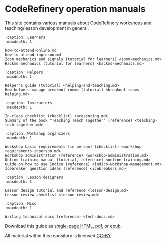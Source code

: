 # CodeRefinery operation manuals

This site contains various manuals about CodeRefinery workshops and
teaching/lesson development in general.


```{toctree}
:caption: Learners
:maxdepth: 1

how-to-attend-online.md
how-to-attend-inpreson.md
Zoom mechanics and signals (tutorial for learners) <zoom-mechanics.md>
Hackmd mechanics (tutorial for learners) <hackmd-mechanics.md>
```


```{toctree}
:caption: Helpers
:maxdepth: 1

Helper's guide (tutorial) <helping-and-teaching.md>
How helpers manage breakout rooms (tutorial) <breakout-rooms-helping.md>
```


```{toctree}
:caption: Instructors
:maxdepth: 1

In-class checklist (checklist) <presenting.md>
Summary of the book "Teaching Teach Together" (reference) <teaching-tech-together.md>
```


```{toctree}
:caption: Workshop organizers
:maxdepth: 1

Workshop basic requirements (in person) (checklist) <workshop-requirements-inperson.md>
Workshop administration (reference) <workshop-administration.md>
Online training manual (tutorial, reference) <online-training.md>
Guide on how to use Indico (reference) <indico-workshop-management.md>
Icebreaker question ideas (reference) <icebreakers.md>
```

```{toctree}
:caption: Lesson designers
:maxdepth: 1

Lesson design tutorial and reference <lesson-design.md>
Lesson review checklist <lesson-review.md>
```

```{toctree}
:caption: Misc
:maxdepth: 1

Writing technical docs (reference) <tech-docs.md>
```


Download this guide as [single-page HTML](https://coderefinery.github.io/manuals/_builds/singlehtml/),
[pdf](https://coderefinery.github.io/manuals/_builds/CodeRefineryManuals.pdf), or
[epub](https://coderefinery.github.io/manuals/_builds/CodeRefineryManuals.epub).

All material within this repository is licensed [CC-BY](LICENSE.md).
